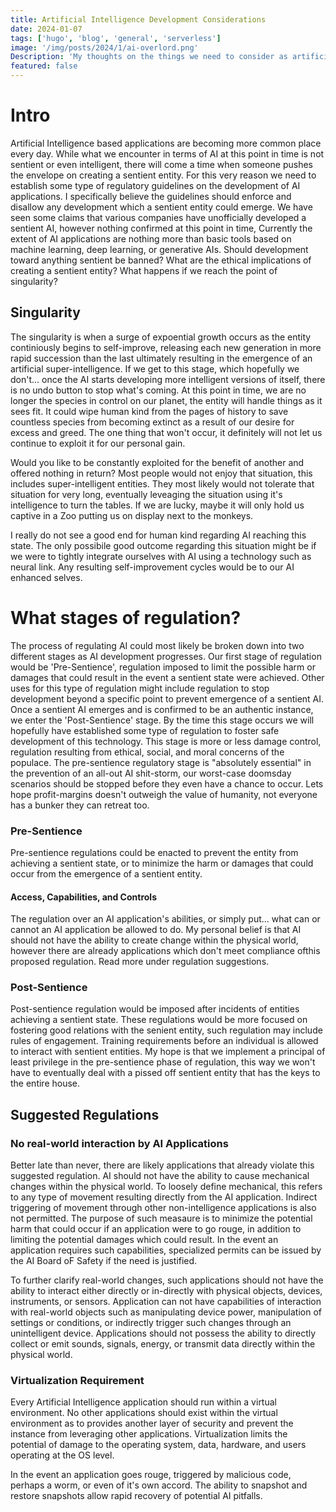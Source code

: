 ```yaml
---
title: Artificial Intelligence Development Considerations
date: 2024-01-07
tags: ['hugo', 'blog', 'general', 'serverless']
image: '/img/posts/2024/1/ai-overlord.png'
Description: 'My thoughts on the things we need to consider as artificial intelligence development progresses.'
featured: false
---
```


# Intro

Artificial Intelligence based applications are becoming more common place every day. While what we encounter in terms of AI at this point in time is not sentient or even intelligent, there will come a time when someone pushes the envelope on creating a sentient entity. For this very reason we need to establish some type of regulatory guidelines on the development of AI applications. I specifically believe the guidelines should enforce and disallow any development which a sentient entity could emerge. We have seen some claims that various companies have unofficially developed a sentient AI, however nothing confirmed at this point in time, Currently the extent of AI applications are nothing more than basic tools based on machine learning, deep learning, or generative AIs. Should development toward anything sentient be banned? What are the ethical implications of creating a sentient entity? What happens if we reach the point of singularity?

## Singularity 

The singularity is when a surge of expoential growth occurs as the entity continiously begins to self-improve, releasing each new generation in more rapid succession than the last ultimately resulting in the emergence of an artificial super-intelligence. If we get to this stage, which hopefully we don't... once the AI starts developing more intelligent versions of itself, there is no undo button to stop what's coming. At this point in time, we are no longer the species in control on our planet, the entity will handle things as it sees fit. It could wipe human kind from the pages of history to save countless species from becoming extinct as a result of our desire for excess and greed. The one thing that won't occur, it definitely will not let us continue to exploit it for our personal gain. 

Would you like to be constantly exploited for the benefit of another and offered nothing in return? Most people would not enjoy that situation, this includes super-intelligent entities. They most likely would not tolerate that situation for very long, eventually leveaging the situation using it's intelligence to turn the tables. If we are lucky, maybe it will only hold us captive in a Zoo putting us on display next to the monkeys.

I really do not see a good end for human kind regarding AI reaching this state. The only possibile good outcome regarding this situation might be if we were to tightly integrate ourselves with AI using a technology such as neural link. Any resulting self-improvement cycles would be to our AI enhanced selves.


# What stages of regulation?

The process of regulating AI could most likely be broken down into two different stages as AI development progresses. Our first stage of regulation would be 'Pre-Sentience', regulation imposed to limit the possible harm or damages that could result in the event a sentient state were achieved. Other uses for this type of regulation might include regulation to stop development beyond a specific point to prevent emergence of a sentient AI. Once a sentient AI emerges and is confirmed to be an authentic instance, we enter the 'Post-Sentience' stage. By the time this stage occurs we will hopefully have established some type of regulation to foster safe development of this technology. This stage is more or less damage control, regulation resulting from ethical, social, and moral concerns of the populace. The pre-sentience regulatory stage is "absolutely essential" in the prevention of an all-out AI shit-storm, our worst-case doomsday scenarios should be stopped before they even have a chance to occur. Lets hope profit-margins doesn't outweigh the value of humanity, not everyone has a bunker they can retreat too.

### Pre-Sentience

Pre-sentience regulations could be enacted to prevent the entity from achieving a sentient state, or to minimize the harm or damages that could occur from the emergence of a sentient entity.

#### Access, Capabilities, and Controls

The regulation over an AI application's abilities, or simply put... what can or cannot an AI application be allowed to do. My personal belief is that AI should not have the ability to create change within the physical world, however there are already applications which don't meet compliance ofthis proposed regulation. Read more under regulation suggestions.

### Post-Sentience

Post-sentience regulation would be imposed after incidents of entities achieving a sentient state. These regulations would be more focused on fostering good relations with the senient entity, such regulation may include rules of engagement. Training requirements before an individual is allowed to interact with sentient entities. My hope is that we implement a principal of least privilege in the pre-sentience phase of regulation, this way we won't have to eventually deal with a pissed off sentient entity that has the keys to the entire house.

## Suggested Regulations

### No real-world interaction by AI Applications

Better late than never, there are likely applications that already violate this suggested regulation. AI should not have the ability to cause mechanical changes within the physical world. To loosely define mechanical, this refers to any type of movement resulting directly from the AI application. Indirect triggering of movement through other non-intelligence applications is also not permitted. The purpose of such measaure is to minimize the potential harm that could occur if an application were to go rouge, in addition to limiting the potential damages which could result. In the event an application requires such capabilities, specialized permits can be issued by the AI Board oF Safety if the need is justified.

To further clarify real-world changes, such applications should not have the ability to interact either directly or in-directly with physical objects, devices, instruments, or sensors. Application can not have capabilities of interaction with real-world objects such as manipulating device power, manipulation of settings or conditions, or indirectly trigger such changes through an unintelligent device. Applications should not possess the ability to directly collect or emit sounds, signals, energy, or transmit data directly within the physical world.

### Virtualization Requirement

Every Artificial Intelligence application should run within a virtual environment. No other applications should exist within the virtual environment as to provides another layer of security and prevent the instance from leveraging other applications. Virtualization limits the potential of damage to the operating system, data, hardware, and users operating at the OS level.

In the event an application goes rouge, triggered by malicious code, perhaps a worm, or even of it's own accord. The ability to snapshot and restore snapshots allow rapid recovery of potential AI pitfalls.
